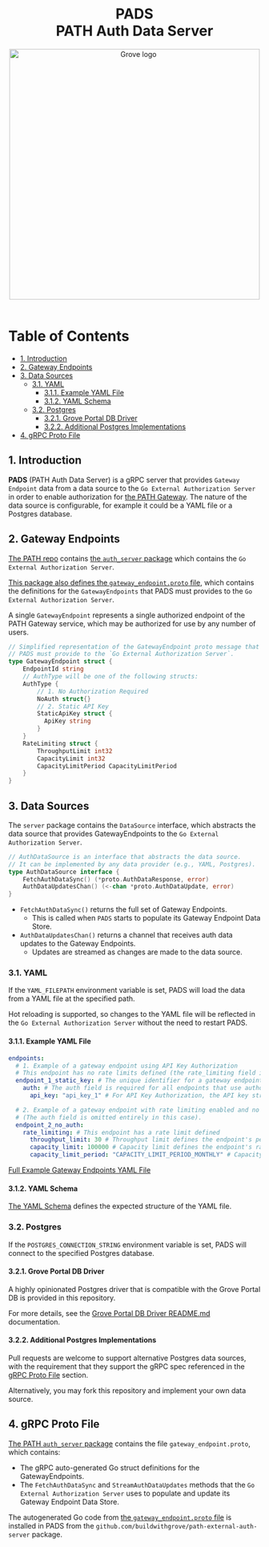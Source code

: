 <div align="center">
<h1>PADS<br/>PATH Auth Data Server</h1>
<img src="https://storage.googleapis.com/grove-brand-assets/Presskit/Logo%20Joined-2.png" alt="Grove logo" width="500"/>

</div>
<br/>

# Table of Contents <!-- omit in toc -->

- [1. Introduction](#1-introduction)
- [2. Gateway Endpoints](#2-gateway-endpoints)
- [3. Data Sources](#3-data-sources)
  - [3.1. YAML](#31-yaml)
    - [3.1.1. Example YAML File](#311-example-yaml-file)
    - [3.1.2. YAML Schema](#312-yaml-schema)
  - [3.2. Postgres](#32-postgres)
    - [3.2.1. Grove Portal DB Driver](#321-grove-portal-db-driver)
    - [3.2.2. Additional Postgres Implementations](#322-additional-postgres-implementations)
- [4. gRPC Proto File](#4-grpc-proto-file)

## 1. Introduction

<!-- TODO_MVP(@commoddity): Move these documents over to path.grove.city -->

**PADS** (PATH Auth Data Server) is a gRPC server that provides `Gateway Endpoint` data from a data source to the `Go External Authorization Server` in order to enable authorization for [the PATH Gateway](https://github.com/buildwithgrove/path). The nature of the data source is configurable, for example it could be a YAML file or a Postgres database.

## 2. Gateway Endpoints

[The PATH repo](https://github.com/buildwithgrove/path) contains [the `auth_server` package](https://github.com/buildwithgrove/path/tree/main/envoy/auth_server) which contains the `Go External Authorization Server`.

[This package also defines the `gateway_endpoint.proto` file](https://github.com/buildwithgrove/path/blob/main/envoy/auth_server/proto/gateway_endpoint.proto), which contains the definitions for the `GatewayEndpoints` that PADS must provides to the `Go External Authorization Server`.

A single `GatewayEndpoint` represents a single authorized endpoint of the PATH Gateway service, which may be authorized for use by any number of users.

```go
// Simplified representation of the GatewayEndpoint proto message that
// PADS must provide to the `Go External Authorization Server`.
type GatewayEndpoint struct {
    EndpointId string
    // AuthType will be one of the following structs:
    AuthType {
        // 1. No Authorization Required
        NoAuth struct{}
        // 2. Static API Key
        StaticApiKey struct {
          ApiKey string
        }
    }
    RateLimiting struct {
        ThroughputLimit int32
        CapacityLimit int32
        CapacityLimitPeriod CapacityLimitPeriod
    }
}
```

## 3. Data Sources

The `server` package contains the `DataSource` interface, which abstracts the data source that provides GatewayEndpoints to the `Go External Authorization Server`.

```go
// AuthDataSource is an interface that abstracts the data source.
// It can be implemented by any data provider (e.g., YAML, Postgres).
type AuthDataSource interface {
	FetchAuthDataSync() (*proto.AuthDataResponse, error)
	AuthDataUpdatesChan() (<-chan *proto.AuthDataUpdate, error)
}

```

- `FetchAuthDataSync()` returns the full set of Gateway Endpoints.
  - This is called when `PADS` starts to populate its Gateway Endpoint Data Store.
- `AuthDataUpdatesChan()` returns a channel that receives auth data updates to the Gateway Endpoints.
  - Updates are streamed as changes are made to the data source.

### 3.1. YAML

If the `YAML_FILEPATH` environment variable is set, PADS will load the data from a YAML file at the specified path.

Hot reloading is supported, so changes to the YAML file will be reflected in the `Go External Authorization Server` without the need to restart PADS.

#### 3.1.1. Example YAML File

```yaml
endpoints:
  # 1. Example of a gateway endpoint using API Key Authorization
  # This endpoint has no rate limits defined (the rate_limiting field is omitted entirely in this case).
  endpoint_1_static_key: # The unique identifier for a gateway endpoint.
    auth: # The auth field is required for all endpoints that use authorization.
      api_key: "api_key_1" # For API Key Authorization, the API key string is required.

  # 2. Example of a gateway endpoint with rate limiting enabled and no authorization required
  # (The auth field is omitted entirely in this case).
  endpoint_2_no_auth:
    rate_limiting: # This endpoint has a rate limit defined
      throughput_limit: 30 # Throughput limit defines the endpoint's per-second (TPS) rate limit.
      capacity_limit: 100000 # Capacity limit defines the endpoint's rate limit over longer periods.
      capacity_limit_period: "CAPACITY_LIMIT_PERIOD_MONTHLY" # Capacity limit period defines the period over which the capacity limit is enforced.
```

[Full Example Gateway Endpoints YAML File](./yaml/testdata/gateway-endpoints.example.yaml)

#### 3.1.2. YAML Schema

[The YAML Schema](./yaml/gateway-endpoints.schema.yaml) defines the expected structure of the YAML file.

### 3.2. Postgres

If the `POSTGRES_CONNECTION_STRING` environment variable is set, PADS will connect to the specified Postgres database.

#### 3.2.1. Grove Portal DB Driver

A highly opinionated Postgres driver that is compatible with the Grove Portal DB is provided in this repository.

For more details, see the [Grove Portal DB Driver README.md](https://github.com/buildwithgrove/path-auth-data-server/blob/main/postgres/grove/README.md) documentation.

#### 3.2.2. Additional Postgres Implementations

Pull requests are welcome to support alternative Postgres data sources, with the requirement that they support the gRPC spec referenced in the [gRPC Proto File](#4-grpc-proto-file) section.

Alternatively, you may fork this repository and implement your own data source.

## 4. gRPC Proto File

[The PATH `auth_server` package](https://github.com/buildwithgrove/path/tree/main/envoy/auth_server) contains the file `gateway_endpoint.proto`, which contains:

- The gRPC auto-generated Go struct definitions for the GatewayEndpoints.
- The `FetchAuthDataSync` and `StreamAuthDataUpdates` methods that the `Go External Authorization Server` uses to populate and update its Gateway Endpoint Data Store.

The autogenerated Go code from [the `gateway_endpoint.proto` file](https://github.com/buildwithgrove/path/blob/main/envoy/auth_server/proto/gateway_endpoint.proto) is installed in PADS from the `github.com/buildwithgrove/path-external-auth-server` package.